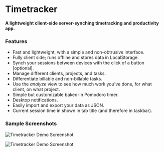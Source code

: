 # Timetracker

**A lightweight client-side server-synching timetracking and productivity app.**

### Features

- Fast and lightweight, with a simple and non-obtrusive interface.
- Fully client side; runs offline and stores data in LocalStorage.
- Synch your sessions between devices with the click of a button [optional].
- Manage different clients, projects, and tasks.
- Differentiate billable and non-billable tasks.
- Use the *analyze* view to see how much work you've done, for what client, on what project.
- Simple but customizable baked-in  Pomodoro timer.
- Desktop notifications.
- Easily import and export your data as JSON.
- Current session time in shown in tab title (and therefore in taskbar).

### Sample Screenshots

![Timetracker Demo Screenshot](http://s18.postimg.org/jhnp8h88p/timetracker_screenshot_1.png)

![Timetracker Demo Screenshot](http://s18.postimg.org/8jh141915/timetracker_screenshot_2.png)
